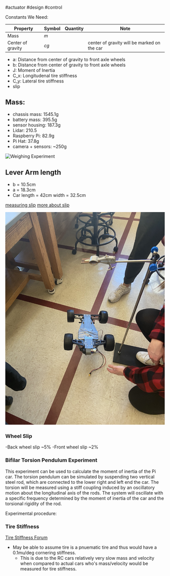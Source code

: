 #actuator #design #control 

Constants We Need:

| Property | Symbol | Quantity | Note |
| ---- | - | - | - |
| Mass | $m$ | | |
| Center of gravity | $cg$ | | center of gravity will be marked on the car |
- a: Distance from center of gravity to front axle wheels
- b: Distance from center of gravity to front axle wheels
- J: Moment of Inertia
- C_x: Longitudenal tire stiffness
- C_y: Lateral tire stiffness
- slip

## Mass:
- chassis mass: 1545.1g
- battery mass: 395.5g
- sensor housing: 187.3g
- Lidar: 210.5
- Raspberry Pi: 82.9g
- Pi Hat: 37.8g
- camera + sensors: ~250g

![Weighing Experiment](Weighing_picar.jpg)

## Lever Arm length
- b = 10.5cm
- a = 18.3cm
- Car length = 42cm
 width = 32.5cm

[measuring slip](http://salesmanual.deere.com/sales/salesmanual/en_NA/tractors/2012/feature/ballasting_and_optimizing_performance/7/7r_ballast_wheel_slip.html)
[more about slip](https://en.wikipedia.org/wiki/Slip_(vehicle_dynamics))

![Experiment to determine these physical parameters](Figures/Center_of_gravity.jpg)

### Wheel Slip

-Back wheel slip ~5%
-Front wheel slip ~2%

### Bifilar Torsion Pendulum Experiment

This experiment can be used to calculate the moment of inertia of the Pi car. The torsion pendulum can be simulated by suspending two vertical steel rod, which are connected to the lower right and left end the car. The torsion will be measured using a stiff coupling induced by an oscillatory motion about the longitudinal axis of the rods. The system will oscillate with a specific frequency determined by the moment of inertia of the car and the torsional rigidity of the rod. 

Experimental procedure:

### Tire Stiffness

[Tire Stiffness Forum](https://engineering.stackexchange.com/questions/19253/questions-regarding-cornering-stiffness-for-rc-car)
- May be able to assume tire is a pnuematic tire and thus would have a 0.1mu/deg cornering stiffness.
	- This is due to the RC cars relatively very slow mass and velocity when compared to actual cars who's mass/velocity would be measured for tire stiffness.
